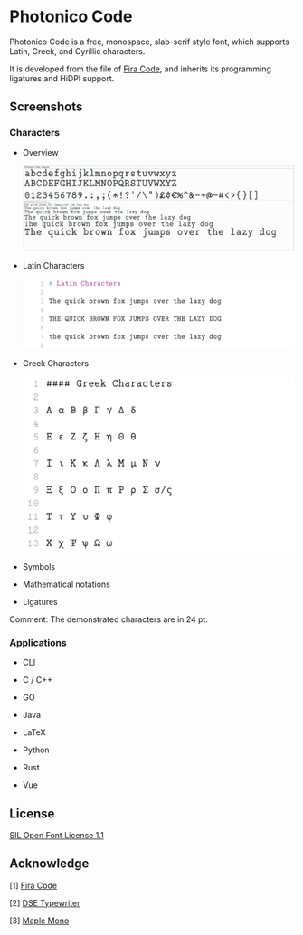 # Photonico Code

Photonico Code is a free, monospace, slab-serif style font, which supports Latin, Greek, and Cyrillic characters.

It is developed from the file of [Fira Code](https://github.com/tonsky/FiraCode), and inherits its programming ligatures and HiDPI support.

## Screenshots

### Characters

+ Overview

  ![IMG](https://raw.githubusercontent.com/Photonico/Photonico_Code/main/Images/font_viewer_0.6.png)

+ Latin Characters

  ![IMG](https://raw.githubusercontent.com/Photonico/Photonico_Code/main/Images/latin_0.10.png)

+ Greek Characters

  ![IMG](https://raw.githubusercontent.com/Photonico/Photonico_Code/main/Images/greek_0.11.png)

+ Symbols

+ Mathematical notations

+ Ligatures

Comment: The demonstrated characters are in 24 pt.

### Applications

+ CLI

+ C / C++

+ GO

+ Java

+ LaTeX

+ Python

+ Rust

+ Vue

## License

[SIL Open Font License 1.1](https://github.com/Photonico/Photonico_Code/blob/main/LICENSE)

## Acknowledge

[1] [Fira Code](https://github.com/tonsky/FiraCode)

[2] [DSE Typewriter](https://webonastick.com/fonts/dse-typewriter/)

[3] [Maple Mono](https://github.com/subframe7536/Maple-font)

